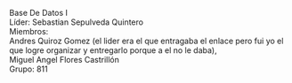 Base De Datos I   
Líder: Sebastian Sepulveda Quintero  
 Miembros:   
 Andres Quiroz Gomez (el lider era el que entragaba el enlace pero fui yo el que logre organizar y entregarlo porque a el no le daba),  
 Miguel Angel Flores Castrillón   
 Grupo: 811   
 
